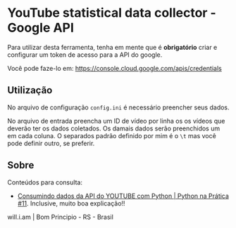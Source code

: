 # YouTube statistical data collector - Google API

Para utilizar desta ferramenta, tenha em mente que é **obrigatório** criar e configurar um token de acesso para a API do google.

Você pode faze-lo em: https://console.cloud.google.com/apis/credentials

## Utilização

No arquivo de configuração `config.ini` é necessário preencher seus dados.

No arquivo de entrada preencha um ID de vídeo por linha os os vídeos que deverão ter os dados coletados. Os damais dados serão preenchidos um em cada coluna.
O separados padrão definido por mim é o `\t` mas você pode definir outro, se preferir.

## Sobre

Conteúdos para consulta:

 - [Consumindo dados da API do YOUTUBE com Python | Python na Prática #11](https://www.youtube.com/watch?v=olDCJ1w3FLM). Inclusive, muito boa explicação!!

will.i.am | Bom Principio - RS - Brasil